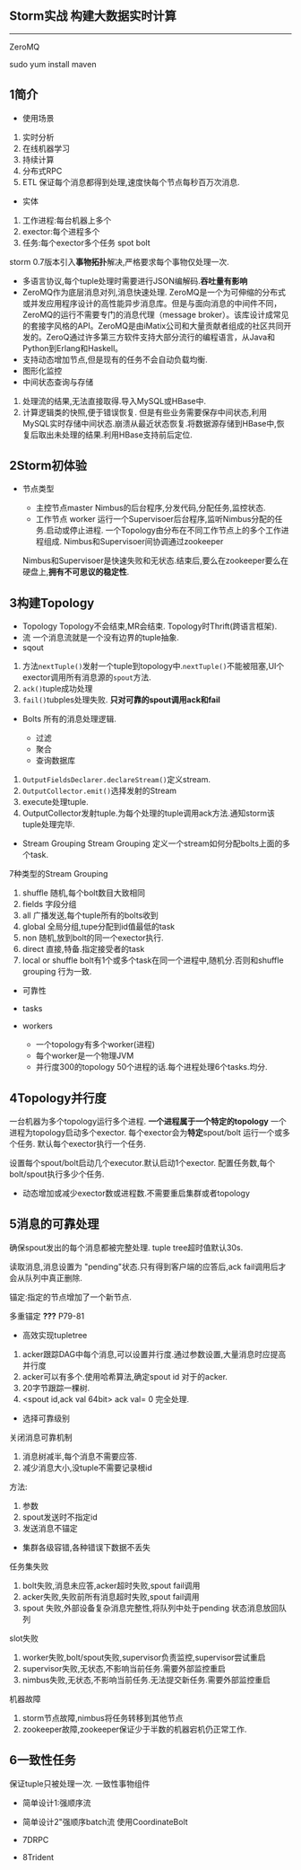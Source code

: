 ## Storm实战 构建大数据实时计算
***

ZeroMQ

sudo yum install maven

## 1简介
- 使用场景

1. 实时分析
1. 在线机器学习
1. 持续计算
1. 分布式RPC
1. ETL
保证每个消息都得到处理,速度快每个节点每秒百万次消息.

- 实体

1. 工作进程:每台机器上多个
1. exector:每个进程多个
1. 任务:每个exector多个任务
 spot bolt

 storm 0.7版本引入**事物拓扑**解决,严格要求每个事物仅处理一次.

 - 多语言协议,每个tuple处理时需要进行JSON编解码.**吞吐量有影响**
 - ZeroMQ作为底层消息对列,消息快速处理.
ZeroMQ是一个为可伸缩的分布式或并发应用程序设计的高性能异步消息库。但是与面向消息的中间件不同，ZeroMQ的运行不需要专门的消息代理（message broker）。该库设计成常见的套接字风格的API。ZeroMQ是由iMatix公司和大量贡献者组成的社区共同开发的。ZeroQ通过许多第三方软件支持大部分流行的编程语言，从Java和Python到Erlang和Haskell。
- 支持动态增加节点,但是现有的任务不会自动负载均衡.
- 图形化监控
- 中间状态查询与存储

1. 处理流的结果,无法直接取得.导入MySQL或HBase中.
1. 计算逻辑类的快照,便于错误恢复.
但是有些业务需要保存中间状态,利用MySQL实时存储中间状态.崩溃从最近状态恢复.将数据源存储到HBase中,恢复后取出未处理的结果.利用HBase支持前后定位.


## 2Storm初体验
 
 - 节点类型
 	- 主控节点master
 	Nimbus的后台程序,分发代码,分配任务,监控状态.
 	- 工作节点 worker
 	运行一个Supervisoer后台程序,监听Nimbus分配的任务.启动或停止进程.
 	一个Topology由分布在不同工作节点上的多个工作进程组成.
 	Nimbus和Supervisoer间协调通过zookeeper

	Nimbus和Supervisoer是快速失败和无状态.结束后,要么在zookeeper要么在硬盘上,**拥有不可思议的稳定性**.

## 3构建Topology
- Topology
Topology不会结束,MR会结束.
Topology时Thrift(跨语言框架).
- 流
一个消息流就是一个没有边界的tuple抽象.
- sqout

1. 方法`nextTuple()`发射一个tuple到topology中.`nextTuple()`不能被阻塞,UI个exector调用所有消息源的`spout`方法.
1. `ack()`tuple成功处理
1. `fail()`tubples处理失败.
**只对可靠的spout调用ack和fail**

- Bolts
所有的消息处理逻辑.

	- 过滤
	- 聚合
	- 查询数据库

1. `OutputFieldsDeclarer.declareStream()`定义stream.
1. `OutputCollector.emit()`选择发射的Stream
1. execute处理tuple.
1. OutputCollector发射tuple.为每个处理的tuple调用ack方法.通知storm该tuple处理完毕.

- Stream Grouping 
Stream Grouping 定义一个stream如何分配bolts上面的多个task.

7种类型的Stream Grouping 

1. shuffle 随机,每个bolt数目大致相同
1. fields 字段分组
1. all 广播发送,每个tuple所有的bolts收到
1. global 全局分组,tupe分配到id值最低的task
1. non 随机,放到bolt的同一个exector执行.
1. direct 直接,特备.指定接受者的task
1. local or shuffle bolt有1个或多个task在同一个进程中,随机分.否则和shuffle grouping 行为一致.

- 可靠性

- tasks

- workers

	- 一个topology有多个worker(进程)
	- 每个worker是一个物理JVM
	- 并行度300的topology 50个进程的话.每个进程处理6个tasks.均分.

## 4Topology并行度
一台机器为多个topology运行多个进程.
**一个进程属于一个特定的topology**
一个进程为topology启动多个exector.
每个exector会为**特定**spout/bolt 运行一个或多个任务.
默认每个exector执行一个任务.


设置每个spout/bolt启动几个executor.默认启动1个exector.
配置任务数,每个bolt/spout执行多少个任务.

- 动态增加或减少exector数或进程数.不需要重启集群或者topology

## 5消息的可靠处理

确保spout发出的每个消息都被完整处理.
tuple tree超时值默认30s.

读取消息,消息设置为 "pending"状态.只有得到客户端的应答后,ack fail调用后才会从队列中真正删除.


锚定:指定的节点增加了一个新节点.

多重锚定 **???**
P79-81


- 高效实现tupletree

1. acker跟踪DAG中每个消息,可以设置并行度.通过参数设置,大量消息时应提高并行度
1. acker可以有多个.使用哈希算法,确定spout id 对于的acker.
1. 20字节跟踪一棵树.
1. <spout id,ack val 64bit>  ack val= 0 完全处理.

- 选择可靠级别

关闭消息可靠机制
1. 消息树减半,每个消息不需要应答.
1. 减少消息大小,没tuple不需要记录根id


方法:
1. 参数
1. spout发送时不指定id
1. 发送消息不锚定


- 集群各级容错,各种错误下数据不丢失

任务集失败
1. bolt失败,消息未应答,acker超时失败,spout fail调用
1. acker失败,失败前所有消息超时失败,spout fail调用
1. spout 失败,外部设备复杂消息完整性,将队列中处于pending 状态消息放回队列

slot失败
1. worker失败,bolt/spout失败,supervisor负责监控,supervisor尝试重启
1. supervisor失败,无状态,不影响当前任务.需要外部监控重启
1. nimbus失败,无状态,不影响当前任务.无法提交新任务.需要外部监控重启

机器故障
1. storm节点故障,nimbus将任务转移到其他节点
1. zookeeper故障,zookeeper保证少于半数的机器宕机仍正常工作.


## 6一致性任务

保证tuple只被处理一次.
一致性事物组件

- 简单设计1:强顺序流
- 简单设计2"强顺序batch流
使用CoordinateBolt

- 7DRPC

- 8Trident










































